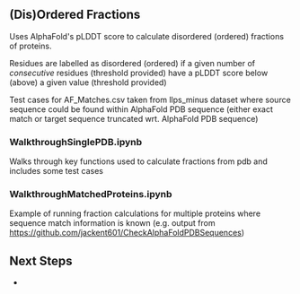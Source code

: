 ## (Dis)Ordered Fractions

Uses AlphaFold's pLDDT score to calculate disordered (ordered) fractions of proteins.

Residues are labelled as disordered (ordered) if a given number of *consecutive* residues (threshold provided) have a pLDDT score below (above) a given value (threshold provided) 

Test cases for AF_Matches.csv taken from llps_minus dataset where source sequence could be found within AlphaFold PDB sequence (either exact match or target sequence truncated wrt. AlphaFold PDB sequence)



### WalkthroughSinglePDB.ipynb

Walks through key functions used to calculate fractions from pdb and includes some test cases



### WalkthroughMatchedProteins.ipynb

Example of running fraction calculations for multiple proteins where sequence match information is known (e.g. output from https://github.com/jackent601/CheckAlphaFoldPDBSequences)

## Next Steps

- 